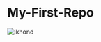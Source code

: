 # My-First-Repo
![ikhond](https://github.com/user-attachments/assets/b070bc39-617c-4895-9ff2-f44bea4cab88)
